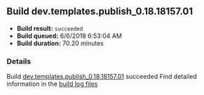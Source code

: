 ## Build dev.templates.publish_0.18.18157.01
- **Build result:** `succeeded`
- **Build queued:** 6/6/2018 6:53:04 AM
- **Build duration:** 70.20 minutes
### Details
Build [dev.templates.publish_0.18.18157.01](https://winappstudio.visualstudio.com/web/build.aspx?pcguid=a4ef43be-68ce-4195-a619-079b4d9834c2&builduri=vstfs%3a%2f%2f%2fBuild%2fBuild%2f25821) succeeded
Find detailed information in the [build log files](https://uwpctdiags.blob.core.windows.net/buildlogs/dev.templates.publish_0.18.18157.01_logs.zip)
